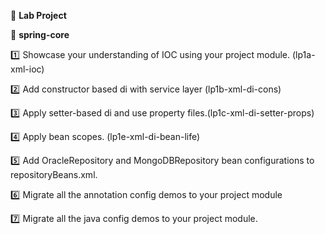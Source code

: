 :book: **Lab Project**  

:beginner: **spring-core**

:one: Showcase your understanding of IOC using your project module. (lp1a-xml-ioc)

:two: Add constructor based di with service layer (lp1b-xml-di-cons)

:three: Apply setter-based di and use property files.(lp1c-xml-di-setter-props)

:four: Apply bean scopes. (lp1e-xml-di-bean-life)

:five: Add OracleRepository and MongoDBRepository bean configurations to repositoryBeans.xml.

:six: Migrate all the annotation config demos to your project module

:seven: Migrate all the java config demos to your project module.
